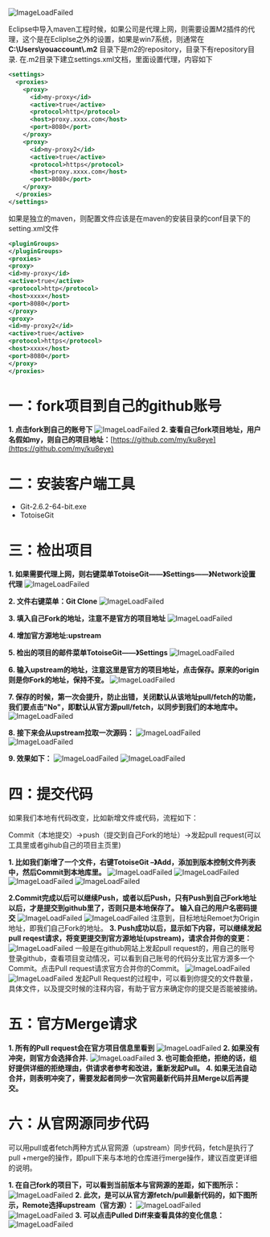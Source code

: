![ImageLoadFailed](./res/ku8eye.png)

Eclipse中导入maven工程时候，如果公司是代理上网，则需要设置M2插件的代理，这个是在Ecliplse之外的设置，如果是win7系统，则通常在**C:\Users\youaccount\\.m2** 目录下是m2的repository，目录下有repository目录.
在.m2目录下建立settings.xml文档，里面设置代理，内容如下
```xml
<settings>  
  <proxies>  
    <proxy>  
      <id>my-proxy</id>  
      <active>true</active>  
      <protocol>http</protocol>  
      <host>proxy.xxxx.com</host>  
      <port>8080</port>  
    </proxy>  
    <proxy>  
      <id>my-proxy2</id>  
      <active>true</active>  
      <protocol>https</protocol>  
      <host>proxy.xxxx.com</host>  
      <port>8080</port>  
    </proxy>  
  </proxies>  
</settings>  
```

如果是独立的maven，则配置文件应该是在maven的安装目录的conf目录下的setting.xml文件
```xml
<pluginGroups>
</pluginGroups>
<proxies>
<proxy>
<id>my-proxy</id>
<active>true</active>
<protocol>http</protocol>
<host>xxxx</host>
<port>8080</port>
</proxy>
<proxy>
<id>my-proxy2</id>
<active>true</active>
<protocol>https</protocol>
<host>xxxx</host>
<port>8080</port>
</proxy>
</proxies>
```
# 一：fork项目到自己的github账号

**1. 点击fork到自己的账号下**
![ImageLoadFailed](./res/1.png)
**2. 查看自己fork项目地址，用户名假如my，则自己的项目地址：**[https://github.com/my/ku8eye](https://github.com/my/ku8eye)

# 二：安装客户端工具

- Git-2.6.2-64-bit.exe
- TotoiseGit

# 三：检出项目

**1. 如果需要代理上网，则右键菜单TotoiseGit——》Settings——》Network设置代理**
![ImageLoadFailed](./res/2.png)



**2. 文件右键菜单：Git Clone**
![ImageLoadFailed](./res/3.png)



**3. 填入自己Fork的地址，注意不是官方的项目地址**
![ImageLoadFailed](./res/4.png)



**4. 增加官方源地址:upstream**



**5. 检出的项目的邮件菜单TotoiseGit——》Settings**
![ImageLoadFailed](./res/5.png)



**6. 输入upstream的地址，注意这里是官方的项目地址，点击保存。原来的origin则是你Fork的地址，保持不变。**
![ImageLoadFailed](./res/6.png)



**7. 保存的时候，第一次会提升，防止出错，关闭默认从该地址pull/fetch的功能，我们要点击"No"，即默认从官方源pull/fetch，以同步到我们的本地库中。**
![ImageLoadFailed](./res/7.png)



**8. 接下来会从upstream拉取一次源码：**
![ImageLoadFailed](./res/8.png)
![ImageLoadFailed](./res/9.png)



**9. 效果如下：**
![ImageLoadFailed](./res/10.png)
![ImageLoadFailed](./res/11.png)




# 四：提交代码

如果我们本地有代码改变，比如新增文件或代码，流程如下：

Commit（本地提交）->push（提交到自己Fork的地址）->发起pull request(可以工具里或者gihub自己的项目主页里)

**1. 比如我们新增了一个文件，右键TotoiseGit –》Add，添加到版本控制文件列表中，然后Commit到本地库里。**
![ImageLoadFailed](./res/12.png)
![ImageLoadFailed](./res/13.png)
![ImageLoadFailed](./res/14.png)
![ImageLoadFailed](./res/15.png)



**2.Commit完成以后可以继续Push，或者以后Push，只有Push到自己Fork地址以后，才是提交到github里了，否则只是本地保存了。
输入自己的用户名密码提交**
![ImageLoadFailed](./res/16.png)
![ImageLoadFailed](./res/17.png)
注意到，目标地址Remoet为Origin地址，即我们自己Fork的地址。
**3. Push成功以后，显示如下内容，可以继续发起pull reqest请求，将变更提交到官方源地址(upstream)，请求合并你的变更：**
![ImageLoadFailed](./res/18.png)
一般是在github网站上发起pull request的，用自己的账号登录github，查看项目变动情况，可以看到自己账号的代码分支比官方源多一个Commit。点击Pull request请求官方合并你的Commit。
![ImageLoadFailed](./res/19.png)
![ImageLoadFailed](./res/20.png)
发起Pull Request的过程中，可以看到你提交的文件数量，具体文件，以及提交时候的注释内容，有助于官方来确定你的提交是否能被接纳。

# 五：官方Merge请求

**1. 所有的Pull request会在官方项目信息里看到**
![ImageLoadFailed](./res/21.png)
**2. 如果没有冲突，则官方会选择合并.**
![ImageLoadFailed](./res/22.png)
**3. 也可能会拒绝，拒绝的话，组好提供详细的拒绝理由，供请求者参考和改进，重新发起Pull。**
**4. 如果无法自动合并，则表明冲突了，需要发起者同步一次官网最新代码并且Merge以后再提交。**

# 六：从官网源同步代码

可以用pull或者fetch两种方式从官网源（upstream）同步代码，fetch是执行了pull +merge的操作，即pull下来与本地的仓库进行merge操作，建议百度更详细的说明。

**1. 在自己fork的项目下，可以看到当前版本与官网源的差距，如下图所示：**
![ImageLoadFailed](./res/23.png)
**2. 此次，是可以从官方源fetch/pull最新代码的，如下图所示，Remote选择upstream（官方源）：**
![ImageLoadFailed](./res/24.png)
![ImageLoadFailed](./res/25.png)
**3. 可以点击Pulled Diff来查看具体的变化信息：**
![ImageLoadFailed](./res/26.png)
